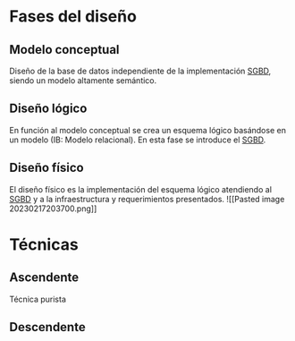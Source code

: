 # Fases del diseño
## Modelo conceptual
Diseño de la base de datos independiente de la implementación [SGBD](https://es.wikipedia.org/wiki/Sistema_de_gesti%C3%B3n_de_bases_de_datos), siendo un modelo altamente semántico.
## Diseño lógico
En función al modelo conceptual se crea un esquema lógico basándose en un modelo (IB: Modelo relacional). En esta fase se introduce el [SGBD](https://es.wikipedia.org/wiki/Sistema_de_gesti%C3%B3n_de_bases_de_datos).
## Diseño físico
El diseño físico es la implementación del esquema lógico atendiendo al [SGBD](https://es.wikipedia.org/wiki/Sistema_de_gesti%C3%B3n_de_bases_de_datos) y a la infraestructura y requerimientos presentados.
![[Pasted image 20230217203700.png]]
# Técnicas
## Ascendente
Técnica purista 
## Descendente